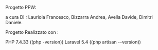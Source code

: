 Progetto PPW:

a cura DI :
Lauriola Francesco,
Bizzarra Andrea,
Avella Davide,
Dimitri Daniele.


Progetto Realizzato con :

PHP 7.4.33 ((php -version))
Laravel 5.4 ((php artisan --version))